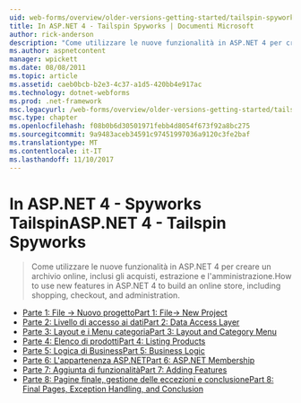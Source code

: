 ```yaml
---
uid: web-forms/overview/older-versions-getting-started/tailspin-spyworks/index
title: In ASP.NET 4 - Tailspin Spyworks | Documenti Microsoft
author: rick-anderson
description: "Come utilizzare le nuove funzionalità in ASP.NET 4 per creare un archivio online, inclusi gli acquisti, estrazione e l'amministrazione."
ms.author: aspnetcontent
manager: wpickett
ms.date: 08/08/2011
ms.topic: article
ms.assetid: caeb0bcb-b2e3-4c37-a1d5-420bb4e917ac
ms.technology: dotnet-webforms
ms.prod: .net-framework
msc.legacyurl: /web-forms/overview/older-versions-getting-started/tailspin-spyworks
msc.type: chapter
ms.openlocfilehash: f08b0b6d30501971febb4d8054f673f92a8bc275
ms.sourcegitcommit: 9a9483aceb34591c97451997036a9120c3fe2baf
ms.translationtype: MT
ms.contentlocale: it-IT
ms.lasthandoff: 11/10/2017
---
```

<a name="aspnet-4---tailspin-spyworks"></a><span data-ttu-id="01f54-103">In ASP.NET 4 - Spyworks Tailspin</span><span class="sxs-lookup"><span data-stu-id="01f54-103">ASP.NET 4 - Tailspin Spyworks</span></span>
====================
> <span data-ttu-id="01f54-104">Come utilizzare le nuove funzionalità in ASP.NET 4 per creare un archivio online, inclusi gli acquisti, estrazione e l'amministrazione.</span><span class="sxs-lookup"><span data-stu-id="01f54-104">How to use new features in ASP.NET 4 to build an online store, including shopping, checkout, and administration.</span></span>


- [<span data-ttu-id="01f54-105">Parte 1: File -> Nuovo progetto</span><span class="sxs-lookup"><span data-stu-id="01f54-105">Part 1: File-> New Project</span></span>](tailspin-spyworks-part-1.md)
- [<span data-ttu-id="01f54-106">Parte 2: Livello di accesso ai dati</span><span class="sxs-lookup"><span data-stu-id="01f54-106">Part 2: Data Access Layer</span></span>](tailspin-spyworks-part-2.md)
- [<span data-ttu-id="01f54-107">Parte 3: Layout e i Menu categoria</span><span class="sxs-lookup"><span data-stu-id="01f54-107">Part 3: Layout and Category Menu</span></span>](tailspin-spyworks-part-3.md)
- [<span data-ttu-id="01f54-108">Parte 4: Elenco di prodotti</span><span class="sxs-lookup"><span data-stu-id="01f54-108">Part 4: Listing Products</span></span>](tailspin-spyworks-part-4.md)
- [<span data-ttu-id="01f54-109">Parte 5: Logica di Business</span><span class="sxs-lookup"><span data-stu-id="01f54-109">Part 5: Business Logic</span></span>](tailspin-spyworks-part-5.md)
- [<span data-ttu-id="01f54-110">Parte 6: L'appartenenza ASP.NET</span><span class="sxs-lookup"><span data-stu-id="01f54-110">Part 6: ASP.NET Membership</span></span>](tailspin-spyworks-part-6.md)
- [<span data-ttu-id="01f54-111">Parte 7: Aggiunta di funzionalità</span><span class="sxs-lookup"><span data-stu-id="01f54-111">Part 7: Adding Features</span></span>](tailspin-spyworks-part-7.md)
- [<span data-ttu-id="01f54-112">Parte 8: Pagine finale, gestione delle eccezioni e conclusione</span><span class="sxs-lookup"><span data-stu-id="01f54-112">Part 8: Final Pages, Exception Handling, and Conclusion</span></span>](tailspin-spyworks-part-8.md)
